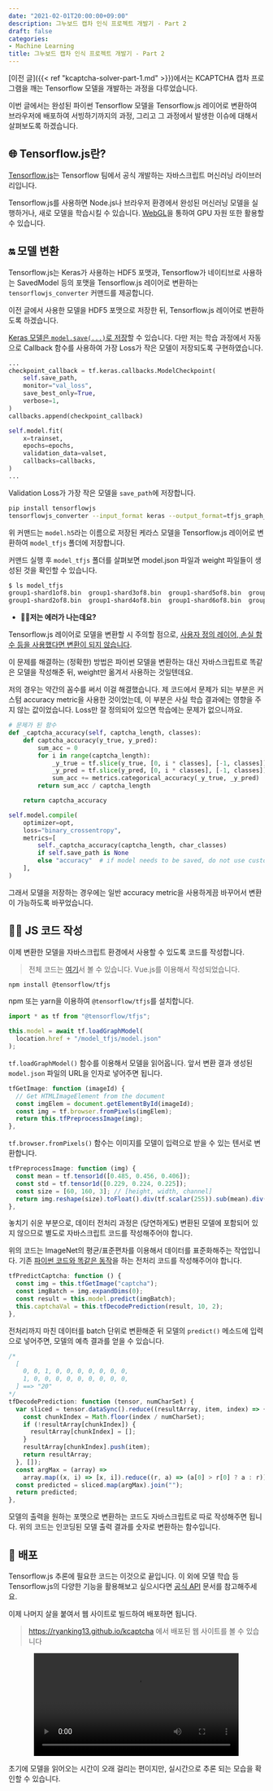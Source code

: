 ```yaml
---
date: "2021-02-01T20:00:00+09:00"
description: 그누보드 캡차 인식 프로젝트 개발기 - Part 2
draft: false
categories:
- Machine Learning
title: 그누보드 캡차 인식 프로젝트 개발기 - Part 2
---
```


[이전 글]({{< ref "kcaptcha-solver-part-1.md" >}})에서는 KCAPTCHA 캡차 프로그램을 깨는 Tensorflow 모델을 개발하는 과정을 다루었습니다.

이번 글에서는 완성된 파이썬 Tensorflow 모델을 Tensorflow.js 레이어로 변환하여 브라우저에 배포하여 서빙하기까지의 과정, 그리고 그 과정에서 발생한 이슈에 대해서 살펴보도록 하겠습니다.

## 🌐 Tensorflow.js란?

[Tensorflow.js](https://www.tensorflow.org/js?hl=ko)는 Tensorflow 팀에서 공식 개발하는 자바스크립트 머신러닝 라이브러리입니다.

Tensorflow.js를 사용하면 Node.js나 브라우저 환경에서 완성된 머신러닝 모델을 실행하거나,
새로 모델을 학습시킬 수 있습니다. [WebGL](https://developer.mozilla.org/ko/docs/Web/API/WebGL_API)을 통하여 GPU 자원 또한 활용할 수 있습니다.

## 🔛 모델 변환

Tensorflow.js는 Keras가 사용하는 HDF5 포맷과, Tensorflow가 네이티브로 사용하는 SavedModel 등의 포맷을 Tensorflow.js 레이어로 변환하는 `tensorflowjs_converter` 커맨드를 제공합니다.

이전 글에서 사용한 모델을 HDF5 포맷으로 저장한 뒤, Tensorflow.js 레이어로 변환하도록 하겠습니다.

[Keras 모델은 `model.save(...)`로 저장](https://www.tensorflow.org/guide/keras/save_and_serialize?hl=ko)할 수 있습니다.
다만 저는 학습 과정에서 자동으로 Callback 함수를 사용하여 가장 Loss가 작은 모델이 저장되도록 구현하였습니다.

```python
...
checkpoint_callback = tf.keras.callbacks.ModelCheckpoint(
    self.save_path,
    monitor="val_loss",
    save_best_only=True,
    verbose=1,
)
callbacks.append(checkpoint_callback)

self.model.fit(
    x=trainset,
    epochs=epochs,
    validation_data=valset,
    callbacks=callbacks,
)
...
```

Validation Loss가 가장 작은 모델을 `save_path`에 저장합니다.


```bash
pip install tensorflowjs
tensorflowjs_converter --input_format keras --output_format=tfjs_graph_model model.h5 model_tfjs/
```

위 커맨드는 `model.h5`라는 이름으로 저장된 케라스 모델을 Tensorflow.js 레이어로 변환하여 `model_tfjs` 폴더에 저장합니다.

커맨드 실행 후 `model_tfjs` 폴더를 살펴보면 model.json 파일과 weight 파일들이 생성된 것을 확인할 수 있습니다.

```bash
$ ls model_tfjs
group1-shard1of8.bin  group1-shard3of8.bin  group1-shard5of8.bin  group1-shard7of8.bin  model.json
group1-shard2of8.bin  group1-shard4of8.bin  group1-shard6of8.bin  group1-shard8of8.bin
```


- **🙋‍♀️저는 에러가 나는데요?**

Tensorflow.js 레이어로 모델을 변환할 시 주의할 점으로, [사용자 정의 레이어, 손실 함수 등을 사용했다면 변환이 되지 않습니다](https://tensorflow.google.cn/js/tutorials/conversion/import_keras?hl=ko#%EC%A7%80%EC%9B%90%EB%90%98%EB%8A%94_%ED%8A%B9%EC%84%B1).

이 문제를 해결하는 (정확한) 방법은 파이썬 모델을 변환하는 대신 자바스크립트로 똑같은 모델을 작성해준 뒤,
weight만 옮겨서 사용하는 것일텐데요.

저의 경우는 약간의 꼼수를 써서 이걸 해결했습니다.
제 코드에서 문제가 되는 부분은 커스텀 accuracy metric을 사용한 것이었는데,
이 부분은 사실 학습 결과에는 영향을 주지 않는 값이었습니다. Loss만 잘 정의되어 있으면 학습에는 문제가 없으니까요.

```python
# 문제가 된 함수
def _captcha_accuracy(self, captcha_length, classes):
    def captcha_accuracy(y_true, y_pred):
        sum_acc = 0
        for i in range(captcha_length):
            _y_true = tf.slice(y_true, [0, i * classes], [-1, classes])
            _y_pred = tf.slice(y_pred, [0, i * classes], [-1, classes])
            sum_acc += metrics.categorical_accuracy(_y_true, _y_pred)
        return sum_acc / captcha_length

    return captcha_accuracy
```

```python
self.model.compile(
    optimizer=opt,
    loss="binary_crossentropy",
    metrics=[
        self._captcha_accuracy(captcha_length, char_classes)
        if self.save_path is None
        else "accuracy"  # if model needs to be saved, do not use custom metric for portability
    ],
)
```

그래서 모델을 저장하는 경우에는 일반 accuracy metric을 사용하게끔 바꾸어서 변환이 가능하도록 바꾸었습니다.

## 👩‍💻 JS 코드 작성

이제 변환한 모델을 자바스크립트 환경에서 사용할 수 있도록 코드를 작성합니다.

> 전체 코드는 [여기](https://github.com/ryanking13/kcaptcha)서 볼 수 있습니다. Vue.js를 이용해서 작성되었습니다.

```bash
npm install @tensorflow/tfjs
```

npm 또는 yarn을 이용하여 `@tensorflow/tfjs`를 설치합니다.

```js
import * as tf from "@tensorflow/tfjs";

this.model = await tf.loadGraphModel(
  location.href + "/model_tfjs/model.json"
);
```

`tf.loadGraphModel()` 함수를 이용해서 모델을 읽어옵니다.
앞서 변환 결과 생성된 `model.json` 파일의 URL을 인자로 넣어주면 됩니다.


```js
tfGetImage: function (imageId) {
  // Get HTMLImageElement from the document
  const imgElem = document.getElementById(imageId);
  const img = tf.browser.fromPixels(imgElem);
  return this.tfPreprocessImage(img);
},
```

`tf.browser.fromPixels()` 함수는 이미지를 모델이 입력으로 받을 수 있는 텐서로 변환합니다.

```js
tfPreprocessImage: function (img) {
  const mean = tf.tensor1d([0.485, 0.456, 0.406]);
  const std = tf.tensor1d([0.229, 0.224, 0.225]);
  const size = [60, 160, 3]; // [height, width, channel]
  return img.reshape(size).toFloat().div(tf.scalar(255)).sub(mean).div(std);
},
```

놓치기 쉬운 부분으로,
데이터 전처리 과정은 (당연하게도) 변환된 모델에 포함되어 있지 않으므로 별도로 자바스크립트 코드를 작성해주어야 합니다.

위의 코드는 ImageNet의 평균/표준편차를 이용해서 데이터를 표준화해주는 작업입니다.
기존 [파이썬 코드와 똑같은 동작](https://github.com/keras-team/keras-applications/blob/bc89834ed36935ab4a4994446e34ff81c0d8e1b7/keras_applications/imagenet_utils.py#L121-L149)을 하는 전처리 코드를 작성해주어야 합니다.

```js
tfPredictCaptcha: function () {
  const img = this.tfGetImage("captcha");
  const imgBatch = img.expandDims(0);
  const result = this.model.predict(imgBatch);
  this.captchaVal = this.tfDecodePrediction(result, 10, 2);
},
```

전처리까지 마친 데이터를 batch 단위로 변환해준 뒤 모델의 `predict()` 메소드에 입력으로 넣어주면,
모델의 예측 결과를 얻을 수 있습니다.

```js
/*
  [
    0, 0, 1, 0, 0, 0, 0, 0, 0, 0,
    1, 0, 0, 0, 0, 0, 0, 0, 0, 0,
  ] ==> "20"
*/
tfDecodePrediction: function (tensor, numCharSet) {
  var sliced = tensor.dataSync().reduce((resultArray, item, index) => {
    const chunkIndex = Math.floor(index / numCharSet);
    if (!resultArray[chunkIndex]) {
      resultArray[chunkIndex] = [];
    }
    resultArray[chunkIndex].push(item);
    return resultArray;
  }, []);
  const argMax = (array) =>
    array.map((x, i) => [x, i]).reduce((r, a) => (a[0] > r[0] ? a : r))[1];
  const predicted = sliced.map(argMax).join("");
  return predicted;
},
```

모델의 출력을 원하는 포맷으로 변환하는 코드도 자바스크립트로 따로 작성해주면 됩니다.
위의 코드는 인코딩된 모델 출력 결과를 숫자로 변환하는 함수입니다.

## 🚢 배포

Tensorflow.js 추론에 필요한 코드는 이것으로 끝입니다.
이 외에 모델 학습 등 Tensorflow.js의 다양한 기능을 활용해보고 싶으시다면 [공식 API](https://js.tensorflow.org/api/latest/) 문서를 참고해주세요.

이제 나머지 살을 붙여서 웹 사이트로 빌드하여 배포하면 됩니다.

> https://ryanking13.github.io/kcaptcha 에서 배포된 웹 사이트를 볼 수 있습니다

<div style="text-align: center;">
  <video controls width="80%">
      <source src="/assets/post_images/kcaptcha_js.mp4"
              type="video/mp4">
  </video>
</div>


초기에 모델을 읽어오는 시간이 오래 걸리는 편이지만,
실시간으로 추론 되는 모습을 확인할 수 있습니다.